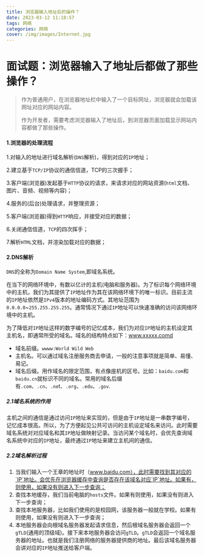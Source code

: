 ```yaml
---
title: 浏览器输入地址后的操作？
date: 2023-03-12 11:18:57
tags: 网络
categories: 网络
cover: /img/images/Internet.jpg 
---
```


# 面试题：浏览器输入了地址后都做了那些操作？

> 作为普通用户，在浏览器地址栏中输入了一个目标网址，浏览器就会加载该网址对应的网站内容。
>
> 作为开发者，需要考虑浏览器输入了地址后，到浏览器页面加载显示网站内容都做了那些操作。

#### 1.浏览器的处理流程

1.对输入的地址进行域名解析(`DNS`解析)，得到对应的`IP`地址；

2.建立基于`TCP/IP`协议的通信信道，TCP的三次握手；

3.客户端(浏览器)发起基于`HTTP`协议的请求，来请求对应的网站资源(`html`文档、图片、音频、视频等内容)；

4.服务的(后台)处理请求，并整理资源；

5.客户端(浏览器)得到`HTTP`响应，并接受对应的数据；

6.关闭通信信道，`TCP`的四次挥手；

7.解析`HTML`文档，并渲染加载对应的数据；

#### 2.DNS解析

`DNS`的全称为`Domain Name System`,即域名系统。

在当下的网络环境中，有数以亿计的主机(电脑和服务器)。为了标识每个网络环境中的主机，我们为其提供了`IP`地址作为其在该网络环境下的唯一标识。目前主流的`IP`地址依然是`IPv4`版本的地址编码方式。其地址范围为`0.0.0.0`~`255.255.255.255`。通常情况下通过`IP`地址可以快速准确的访问该网络环境中的主机。

为了降低对`IP`地址这样的数字编号的记忆成本，我们为对应`IP`地址的主机设定其主机名，即通常所受的域名。域名的结构特点如下：www.xxxxx.comd

- 域名前缀。`wwww:World Wild Web`
- 主机名。可以通过域名注册服务商去申请，一般的注意事项就是简单、易懂、易记。
- 域名后缀。用作域名的限定范围，有点像座机的区号。比如：`baidu.com`和`baidu.cn`就标识不同的域名。常用的域名后缀有`.com`、`.cn`、`.ne`t、`.org`、`.edu`、`.gov`.

##### 2.1域名系统的作用

主机之间的通信是通过访问`IP`地址来实现的，但是由于`IP`地址是一串数字编号，记忆成本很高。所以，为了方便起见公共可访问的主机设定域名来访问。此时需要域名系统对对应域名和其`IP`地址做映射记录。当访问某个域名时，会优先查询域名系统中对应的`IP`地址，最终通过`IP`地址来建立主机间的通信。

##### 2.2域名解析过程

1. 当我们输入一个王章的地址时（www.baidu.com），此时需要找到其对应的`IP`地址。会优先在浏览器缓存中查询是否存在该域名对应`IP`地址。如果有，则使用，如果没有则进入下一步查询；
2. 查找本地缓存，我们当前电脑的`hosts`文件。如果有则使用，如果没有则进入下一步查询；
3. 查找本地服务器，比如我们使用的是校园网，该服务器一般就在学校。如果有则使用，如果没有则进入下一步查询；
4. 本地服务器会向根域名服务器发起请求信息，然后根域名服务器会返回一个`gTLD`(通用的顶级域)。接下来本地服务器会访问`gTLD`。`gTLD`会返回一个域名服务器的地址。也就是我们注册网络的服务器提供商的地址。最后该域名服务器会讲对应的`IP`地址推送给客户端。





























